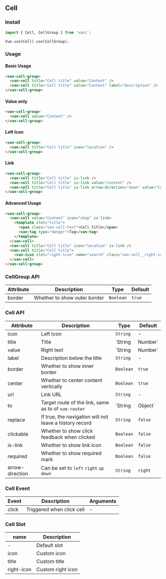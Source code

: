 ## Cell

### Install
``` javascript
import { Cell, CellGroup } from 'vant';

Vue.use(Cell).use(CellGroup);
```

### Usage

#### Basic Usage

```html
<van-cell-group>
  <van-cell title="Cell title" value="Content" />
  <van-cell title="Cell title" value="Content" label="Description" />
</van-cell-group>
```

#### Value only

```html
<van-cell-group>
  <van-cell value="Content" />
</van-cell-group>
```

#### Left Icon

```html
<van-cell-group>
  <van-cell title="Cell title" icon="location" />
</van-cell-group>
```

#### Link

```html
<van-cell-group>
  <van-cell title="Cell title" is-link />
  <van-cell title="Cell title" is-link value="Content" />
  <van-cell title="Cell title" is-link arrow-direction="down" value="Content" />
</van-cell-group>
```

#### Advanced Usage

```html
<van-cell-group>
  <van-cell value="Content" icon="shop" is-link>
    <template slot="title">
      <span class="van-cell-text">Cell title</span>
      <van-tag type="danger">Tag</van-tag>
    </template>
  </van-cell>
  <van-cell title="Cell title" icon="location" is-link />
  <van-cell title="Cell title">
    <van-icon slot="right-icon" name="search" class="van-cell__right-icon" />
  </van-cell>
</van-cell-group>
```

### CellGroup API

| Attribute | Description | Type | Default |
|-----------|-----------|-----------|-------------|
| border | Whether to show outer border | `Boolean` | `true` |

### Cell API

| Attribute | Description | Type | Default |
|-----------|-----------|-----------|-------------|
| icon | Left Icon | `String` | - |
| title | Title | `String | Number` | - |
| value | Right text | `String | Number` | - |
| label | Description below the title | `String` | - |
| border | Whether to show inner border | `Boolean` | `true` |
| center | Whether to center content vertically | `Boolean` | `true` |
| url | Link URL | `String` | - |
| to | Target route of the link, same as to of `vue-router` | `String | Object` | - |
| replace | If true, the navigation will not leave a history record | `String` | `false` |
| clickable | Whether to show click feedback when clicked | `Boolean` | `false` |
| is-link | Whether to show link icon | `Boolean` | `false` |
| required | Whether to show required mark | `Boolean` | `false` |
| arrow-direction | Can be set to `left` `right` `up` `down` | `String` | `right` |

### Cell Event

| Event | Description | Arguments |
|-----------|-----------|-----------|
| click | Triggered when click cell | - |

### Cell Slot

| name | Description |
|-----------|-----------|
| - | Default slot |
| icon | Custom icon |
| title | Custom title |
| right-icon | Custom right icon |
